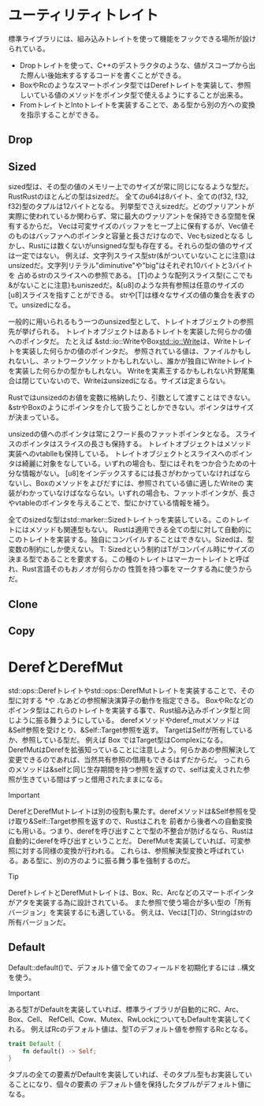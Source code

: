 # ユーティリティトレイト

標準ライブラリには、組み込みトレイトを使って機能をフックできる場所が設けられている。

* Dropトレイトを使って、C++のデストラクタのような、値がスコープから出た際んい後始末するするコードを書くことができる。
* Box<T>やRc<T>のようなスマートポインタ型ではDerefトレイトを実装して、参照しいている値のメソッドをポインタ型で使えるようにすることが出来る。
* From<T>トレイトとInto<T>トレイトを実装することで、ある型から別の方への変換を指示することができる。

## Drop


## Sized

sized型は、その型の値のメモリー上でのサイズが常に同じになるような型だ。RustRustのほとんどの型はsizedだ。
全てのu64は8バイト、全ての(f32, f32, f32)型のタプルは12バイトとなる。
列挙型でさえsizedだ。どのヴァリアントが実際に使われているか関わらず、常に最大のヴァリアントを保持できる空間を保有するからだ。
Vec<T>は可変サイズのバッファをヒープ上に保有するが、Vec値そのものはバッファへのポインタと容量と長さだけなので、Vec<T>もsizedとなる
しかし、Rustには数くないがunsignedな型も存在する。それらの型の値のサイズは一定ではない。
例えば、文字列スライス型str(&がついていないことに注意)はunsizedだ。文字列リテラル"diminutive"や"big"はそれぞれ10バイトと3バイトを
占めるstrのスライスへの参照である。
[T]のような配列スライス型(ここでも&がないことに注意)もuniszedだ。&[u8]のような共有参照は任意のサイズの[u8]スライスを指すことができる。
strや[T]は様々なサイズの値の集合を表すので。unsizedになる。

一般的に用いられるもう一つのunsized型として、トレイトオブジェクトの参照先が挙げられる。
トレイトオブジェクトはあるトレイトを実装した何らかの値へのポインタだ。
たとえば &std::io::WriteやBox<std::io::Write>は、Writeトレイトを実装した何らかの値のポインタだ。
参照されている値は、ファイルかもしれないし、ネットワークソケットかもしれないし、誰かが独自にWriteトレイトを実装した何らかの型かもしれない。
Writeを実素王するかもしれない片野尾集合は閉じていないので、Writeはunsizedになる。サイズは定まらない。

 Rustではunsizedのお値を変数に格納したり、引数として渡すことはできない。
&strやBox<Write>のようにポインタを介して扱うことしかできない。ポインタはサイズが決まっている。

unsizedの値へのポインタは常に２ワード長のファットポインタとなる。
スライスのポインタはスライスの長さも保持する。
トレイトオブジェクトはメソッド実装へのvtablleも保持している。
 トレイトオブジェクトとスライスへのポインタは綺麗に対象をなしている。いずれの場合も、型にはそれをつか合うための十分な情報がない。
[u8]をインデックスするには長さがわかっていなければならないし、Box<Write>のメソッドをよびだすには、参照されている値に適したWriteの
実装がわかっていなけばなならない。いずれの場合も、ファットポインタが、長さやvtableのポインタを与えることで、型にかけている情報を補う。

全てのsizedな型はstd::marker::Sizedトレイトっを実装している。このトレイトにはメソッドも関連型もない。
Rustは適用できる全ての型に対して自動的にこのトレイトを実装する。独自にコンパイルすることはできない。Sizedは、型変数の制約にしか使えない。
T: Sizedという制約はTがコンパイル時にサイズの決まる型であることを要求する。この種のトレイトはマーカートレイトと呼ばれ、Rust言語そのもおノオが何らかの
性質を持つ事をマークする為に使うからだ。

## Clone

## Copy

# DerefとDerefMut

std::ops::Derefトレイトやstd::ops::DerefMutトレイトを実装することで、その型に対する *や .なあどの参照解決演算子の動作を指定できる。
Box<T>やRc<T>などのポインタ型はこれらのトレイトを実装する事で、Rust組み込みポインタ型と同じように振る舞うようにしている。
derefメソッドやderef_mutメソッドは&Self参照を受けとり、&Self::Target参照を返す。
TargetはSelfが所有しているか、参照している型だ。
例えば  Box <Complex>ではTarget型はComplexになる。
DerefMutはDerefを拡張知っていることに注意しよう。何らかあの参照解決して変更できるのであれば、当然共有参照の借用もできるはずだからだ。
っこれらのメソッドは&selfと同じ生存期間を持つ参照を返すので、selfは変えされた参照が生きている間はずっと借用されたままになる。

> [!IMPORTANT]
> DerefとDerefMutトレイトは別の役割も果たす。derefメソッドは&Self参照を受け取り&Self::Target参照を返すので、Rustはこれを
> 前者から後者への自動変換にも用いる。つまり、derefを呼び出すことで型の不整合が防げるなら、Rustは自動的にderefを呼び出すということだ。
> DerefMutを実装していれば、可変参照に対する同様の変換が行われる。
> これらは、参照解決型変換と呼ばれている。ある型に、別の方のように振る舞う事を強制するのだ。

> [!TIP]
> DerefトレイトとDerefMutトレイトは、Box、Rc、Arcなどのスマートポインタがアタを実装する為に設計されている。
> また参照で使う場合が多い型の「所有バージョン」を実装するにも適している。
> 例えは、Vec<T>は[T]の、Stringはstrの所有バージョンだ。

## Default

Default::default()で、デフォルト値で全てのフィールドを初期化するには ..構文を使う。


> [!IMPORTANT]
ある型TがDefaultを実装していれば、標準ライブラリが自動的にRC<T>、Arc<T>、Box<T>、Cell<T>、
RefCell<T>、Cow<T>、Mutex<T>、RwLock<T>についてもDefaultを実装してくれる。
例えばRc<T>のデフォルト値は、型Tのデフォルト値を参照するRcとなる。

```rust
trait Default {
    fn default() -> Self;
}
```

タプルの全ての要素がDefaultを実装していれば、そのタプル型もお実装していることになり、個々の要素の
デフォルト値を保持したタプルがデフォルト値になる。